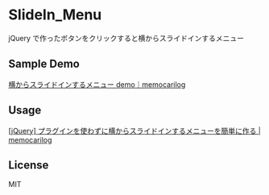 SlideIn_Menu
============

jQuery で作ったボタンをクリックすると横からスライドインするメニュー

## Sample Demo

[横からスライドインするメニュー demo｜memocarilog](http://memocarilog.info/memocarilog-demo/SlideIn_Menu/demo.html)

## Usage

[[jQuery] プラグインを使わずに横からスライドインするメニューを簡単に作る | memocarilog](http://memocarilog.info/?p=7551&preview=true)

## License

MIT
